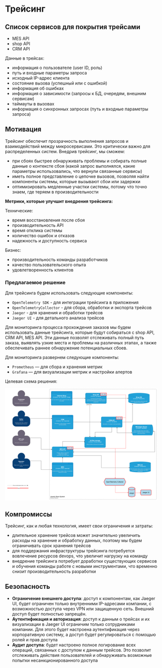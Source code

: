 ﻿# Трейсинг

## Список сервисов для покрытия трейсами

* MES API 
* shop API
* CRM API

Данные в трейсах:

* информация о пользователе (user ID, роль)
* путь и входные параметры запроса
* исходный IP-адрес клиента
* состояние вызова (успешный или с ошибкой)
* информация об ошибках
* информация о зависимости (запросы к БД, очередям, внешним сервисам)
* таймауты в вызовах
* информация о синхронных запросах (путь и входные параметры запроса)

## Мотивация

Трейсинг обеспечит прозрачность выполнения запросов и взаимодействий между микросервисами. Это критически важно для распределенных систем.
Внедрив трейсинг, мы сможем:
 * при сбоях быстрее обнаруживать проблемы и собирать полные данные о контексте сбоя (какой запрос выполнялся, какие параметры использовались, что вернули связанные сервисы) 
 * иметь полное представление о цепочке вызовов, позволяя найти компоненты системы, которые вызывают сбои или задержки
 * оптимизировать медленные участки системы, потому что точно знаем, где теряем в производительности

**Метрики, которые улучшит внедрения трейсинга:**

Технические:

* время восстановления после сбоя
* производительность API
* время отклика системы
* количество ошибок и отказов
* надежность и доступность сервиса

Бизнес: 

* производительность команды разработчиков
* качество пользовательского опыта
* удовлетворенность клиентов

### Предлагаемое решение

Для трейсинга будем использовать следующие компоненты:

* `OpenTelemetry SDK` - для интеграции трейсинга в приложения
* `OpenTelemetryCollector` - для сбора, обработки и экспорта трейсов
* `Jaeger` - для хранения и обработки трейсов
* `Jaeger UI` - для детального анализа трейсов

Для мониторинга процесса прохождения заказов мы будем использовать данные трейсинга, которые будут собираться с shop API, CRM API, MES API.
Эти данные позволят отслеживать полный путь заказа, выявлять узкие места и проблемы на различных этапах, а также обеспечивать раннее обнаружение потенциальных сбоев.

Для мониторинга развернем следующие компоненты:
* `Prometheus` — для сбора и хранения метрик
* `Grafana` — для визуализации метрик и настройки алертов

Целевая схема решения:

![c4](resources/jewerly_c4_tracingadded.png)

## Компромиссы

Трейсинг, как и любая технология, имеет свои ограничения и затраты:

* длительное хранение трейсов может значительно увеличить расходы на хранение и обработку данных, поэтому мы будем ограничивать срок хранения трейсов
* для поддержания инфраструктуры трейсинга потребуется вовлечение ресурсов devops, что увеличит нагрузку на команду
* внедрение трейсинга потребует доработки существующих сервисов и обучения команды работе с новыми инструментами, что временно снизит производительность разработки

## Безопасность

* **Ограничение внешнего доступа**: доступ к компонентам, как Jaeger UI, будет ограничен только внутренними IP-адресами компании, с возможностью доступа через VPN или защищенную сеть. Внешний доступ будет полностью запрещён.
* **Аутентификация и авторизация**: доступ к данным о трейсах и их визуализации в Jaeger UI ограничим только сотрудниками компании. Для этого будет настроена аутентификация через корпоративную систему, а доступ будет регулироваться с помощью ролей и прав доступа
* **Аудит доступа**: будет настроено полное логирование всех операций, связанных с доступом к данным трейсов. Это позволит отслеживать действия пользователей и обнаруживать возможные попытки несанкционированного доступа
